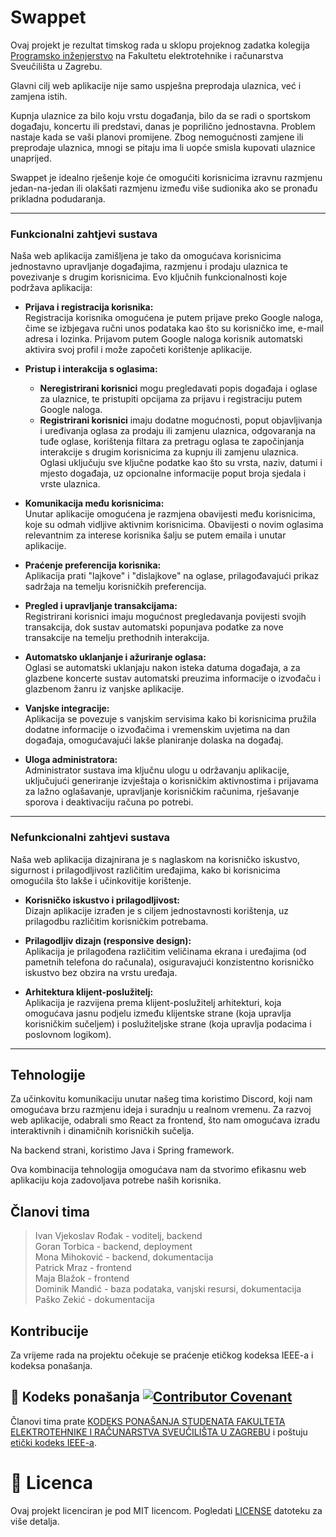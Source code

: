# Swappet

Ovaj projekt je rezultat timskog rada u sklopu projeknog zadatka kolegija [Programsko inženjerstvo](https://www.fer.unizg.hr/predmet/proinz) na Fakultetu elektrotehnike i računarstva Sveučilišta u Zagrebu.

Glavni cilj web aplikacije nije samo uspješna preprodaja ulaznica, već i zamjena istih.

Kupnja ulaznice za bilo koju vrstu događanja, bilo da se radi o sportskom događaju, koncertu ili predstavi, danas je poprilično jednostavna. Problem nastaje kada se vaši planovi promijene. Zbog nemogućnosti zamjene ili preprodaje ulaznica, mnogi se pitaju ima li uopće smisla kupovati ulaznice unaprijed. 

Swappet je idealno rješenje koje će omogućiti korisnicima izravnu razmjenu jedan-na-jedan ili olakšati razmjenu između više sudionika ako se pronađu prikladna podudaranja.

---

### Funkcionalni zahtjevi sustava
Naša web aplikacija zamišljena je tako da omogućava korisnicima jednostavno upravljanje događajima, razmjenu i prodaju ulaznica te povezivanje s drugim korisnicima. Evo ključnih funkcionalnosti koje podržava aplikacija:

- **Prijava i registracija korisnika:**  
   Registracija korisnika omogućena je putem prijave preko Google naloga, čime se izbjegava ručni unos podataka kao što su korisničko ime, e-mail adresa i lozinka. Prijavom putem Google naloga korisnik automatski aktivira svoj profil i može započeti korištenje aplikacije.

- **Pristup i interakcija s oglasima:**  
   - **Neregistrirani korisnici** mogu pregledavati popis događaja i oglase za ulaznice, te pristupiti opcijama za prijavu i registraciju putem Google naloga.
   - **Registrirani korisnici** imaju dodatne mogućnosti, poput objavljivanja i uređivanja oglasa za prodaju ili zamjenu ulaznica, odgovaranja na tuđe oglase, korištenja filtara za pretragu oglasa te započinjanja interakcije s drugim korisnicima za kupnju ili zamjenu ulaznica. Oglasi uključuju sve ključne podatke kao što su vrsta, naziv, datumi i mjesto događaja, uz opcionalne informacije poput broja sjedala i vrste ulaznica.

- **Komunikacija među korisnicima:**  
   Unutar aplikacije omogućena je razmjena obavijesti među korisnicima, koje su odmah vidljive aktivnim korisnicima. Obavijesti o novim oglasima relevantnim za interese korisnika šalju se putem emaila i unutar aplikacije.

- **Praćenje preferencija korisnika:**  
   Aplikacija prati "lajkove" i "dislajkove" na oglase, prilagođavajući prikaz sadržaja na temelju korisničkih preferencija.

- **Pregled i upravljanje transakcijama:**  
   Registrirani korisnici imaju mogućnost pregledavanja povijesti svojih transakcija, dok sustav automatski popunjava podatke za nove transakcije na temelju prethodnih interakcija.

- **Automatsko uklanjanje i ažuriranje oglasa:**  
   Oglasi se automatski uklanjaju nakon isteka datuma događaja, a za glazbene koncerte sustav automatski preuzima informacije o izvođaču i glazbenom žanru iz vanjske aplikacije.

- **Vanjske integracije:**  
   Aplikacija se povezuje s vanjskim servisima kako bi korisnicima pružila dodatne informacije o izvođačima i vremenskim uvjetima na dan događaja, omogućavajući lakše planiranje dolaska na događaj.

- **Uloga administratora:**  
   Administrator sustava ima ključnu ulogu u održavanju aplikacije, uključujući generiranje izvještaja o korisničkim aktivnostima i prijavama za lažno oglašavanje, upravljanje korisničkim računima, rješavanje sporova i deaktivaciju računa po potrebi.


---

### Nefunkcionalni zahtjevi sustava
Naša web aplikacija dizajnirana je s naglaskom na korisničko iskustvo, sigurnost i prilagodljivost različitim uređajima, kako bi korisnicima omogućila što lakše i učinkovitije korištenje.

- **Korisničko iskustvo i prilagodljivost:**  
   Dizajn aplikacije izrađen je s ciljem jednostavnosti korištenja, uz prilagodbu različitim korisničkim potrebama. 

- **Prilagodljiv dizajn (responsive design):**  
   Aplikacija je prilagođena različitim veličinama ekrana i uređajima (od pametnih telefona do računala), osiguravajući konzistentno korisničko iskustvo bez obzira na vrstu uređaja.

- **Arhitektura klijent-poslužitelj:**  
   Aplikacija je razvijena prema klijent-poslužitelj arhitekturi, koja omogućava jasnu podjelu između klijentske strane (koja upravlja korisničkim sučeljem) i poslužiteljske strane (koja upravlja podacima i poslovnom logikom). 


---

## Tehnologije
Za učinkovitu komunikaciju unutar našeg tima koristimo Discord, koji nam omogućava brzu razmjenu ideja i suradnju u realnom vremenu. Za razvoj web aplikacije, odabrali smo React za frontend, što nam omogućava izradu interaktivnih i dinamičnih korisničkih sučelja. 

Na backend strani, koristimo Java i Spring framework. 

Ova kombinacija tehnologija omogućava nam da stvorimo efikasnu web aplikaciju koja zadovoljava potrebe naših korisnika.

## Članovi tima 
> Ivan Vjekoslav Rođak - voditelj, backend  
> Goran Torbica - backend, deployment  
> Mona Mihoković - backend, dokumentacija  
> Patrick Mraz - frontend  
> Maja Blažok - frontend  
> Dominik Mandić - baza podataka, vanjski resursi, dokumentacija  
> Paško Zekić - dokumentacija  

## Kontribucije
Za vrijeme rada na projektu očekuje se praćenje etičkog kodeksa IEEE-a i kodeksa ponašanja.

## 📝 Kodeks ponašanja [![Contributor Covenant](https://img.shields.io/badge/Contributor%20Covenant-2.1-4baaaa.svg)](CODE_OF_CONDUCT.md)
Članovi tima prate [KODEKS PONAŠANJA STUDENATA FAKULTETA ELEKTROTEHNIKE I RAČUNARSTVA SVEUČILIŠTA U ZAGREBU](CODE_OF_CONDUCT.md) i poštuju [etički kodeks IEEE-a](https://www.ieee.org/about/corporate/governance/p7-8.html).

# 📝 Licenca

Ovaj projekt licenciran je pod MIT licencom. Pogledati [LICENSE](LICENSE) datoteku za više detalja.

